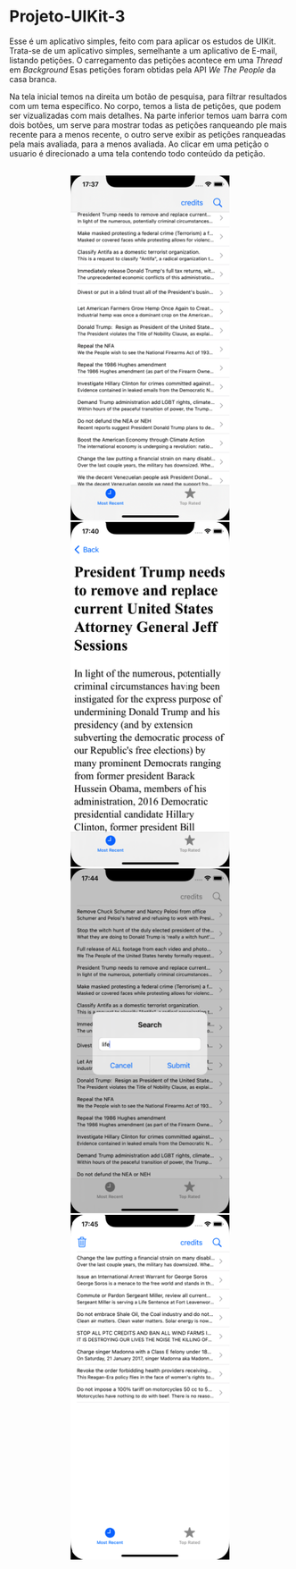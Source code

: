 #  Projeto-UIKit-3

Esse é um aplicativo simples, feito com para aplicar os estudos de UIKit. Trata-se de um aplicativo simples, semelhante a um aplicativo de E-mail, listando petições. O carregamento das petições acontece em uma $Thread$ em $Background$ Esas petições foram obtidas pela API $We$ $The$ $People$ da casa branca.

Na tela inicial temos na direita um botão de pesquisa, para filtrar resultados com um tema específico. No corpo, temos a lista de petições, que podem ser vizualizadas com mais detalhes. Na parte inferior temos uam barra com dois botões, um serve para mostrar todas as petições ranqueando ple mais recente para a menos recente, o outro serve exibir as petições ranqueadas pela mais avaliada, para a menos avaliada. Ao clicar em uma petição o usuario é direcionado a uma tela contendo todo conteúdo da petição.


<br>
<div align="center">
<img src="imagens/tela inicial.png" alt="photo" width="285" height="617'">
<img src="imagens/tela petição detalhada.png" alt="photo" width="285" height="617'">
<img src="imagens/tela pesquisa.png" alt="photo" width="285" height="617'">
<img src="imagens/tela pesquisa filtrada.png" alt="photo" width="285" height="617'">
</div>

